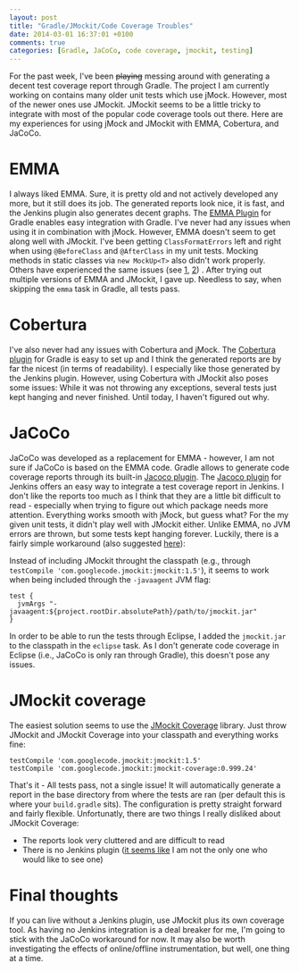```yaml
---
layout: post
title: "Gradle/JMockit/Code Coverage Troubles"
date: 2014-03-01 16:37:01 +0100
comments: true
categories: [Gradle, JaCoCo, code coverage, jmockit, testing]
---
```

For the past week, I've been ~~playing~~ messing around with generating a decent test coverage report through Gradle. The project I am currently working on contains many older unit tests which use jMock. However, most of the newer ones use JMockit. JMockit seems to be a little tricky to integrate with most of the popular code coverage tools out there. Here are my experiences for using jMock and JMockit with EMMA, Cobertura, and JaCoCo.

# EMMA
I always liked EMMA. Sure, it is pretty old and not actively developed any more, but it still does its job. The generated reports look nice, it is fast, and the Jenkins plugin also generates decent graphs. The [EMMA Plugin](https://github.com/breskeby/gradleplugins/tree/master/emmaPlugin) for Gradle enables easy integration with Gradle. I've never had any issues when using it in combination with jMock. However, EMMA doesn't seem to get along well with JMockit. I've been getting `ClassFormatErrors` left and right when using `@BeforeClass` and `@AfterClass` in my unit tests. Mocking methods in static classes via `new MockUp<T>` also didn't work properly. Others have experienced the same issues (see [1](https://code.google.com/p/jmockit/issues/detail?id=239), [2](http://stackoverflow.com/questions/905052/classformaterror-using-jmockit-with-emma)) . After trying out multiple versions of EMMA and JMockit, I gave up. Needless to say, when skipping the `emma` task in Gradle, all tests pass.

# Cobertura
I've also never had any issues with Cobertura and jMock. The [Cobertura plugin](https://github.com/stevesaliman/gradle-cobertura-plugin) for Gradle is easy to set up and I think the generated reports are by far the nicest (in terms of readability). I especially like those generated by the Jenkins plugin. However, using Cobertura with JMockit also poses some issues: While it was not throwing any exceptions, several tests just kept hanging and never finished. Until today, I haven't figured out why.

# JaCoCo
JaCoCo was developed as a replacement for EMMA - however, I am not sure if JaCoCo is based on the EMMA code. Gradle allows to generate code coverage reports through its built-in [Jacoco plugin](http://www.gradle.org/docs/current/userguide/jacoco_plugin.html). The [Jacoco plugin](https://wiki.jenkins-ci.org/display/JENKINS/JaCoCo+Plugin) for Jenkins offers an easy way to integrate a test coverage report in Jenkins. I don't like the reports too much as I think that they are a little bit difficult to read - especially when trying to figure out which package needs more attention. Everything works smooth with jMock, but guess what? For the my given unit tests, it didn't play well with JMockit either. Unlike EMMA, no JVM errors are thrown, but some tests kept hanging forever. Luckily, there is a fairly simple workaround (also suggested [here](https://groups.google.com/forum/#!topic/jmockit-users/X9RpdAu45Ek)):

Instead of including JMockit throught the classpath (e.g., through `testCompile 'com.googlecode.jmockit:jmockit:1.5'`), it seems to work when being included through the `-javaagent` JVM flag:

```
test {
  jvmArgs "-javaagent:${project.rootDir.absolutePath}/path/to/jmockit.jar"
}
```
In order to be able to run the tests through Eclipse, I added the `jmockit.jar` to the classpath in the `eclipse` task. As I don't generate code coverage in Eclipse (i.e., JaCoCo is only ran through Gradle), this doesn't pose any issues.

# JMockit coverage
The easiest solution seems to use the [JMockit Coverage](http://jmockit.googlecode.com/svn/trunk/www/tutorial/CodeCoverage.html) library. Just throw JMockit and JMockit Coverage into your classpath and everything works fine:
```
testCompile 'com.googlecode.jmockit:jmockit:1.5'
testCompile 'com.googlecode.jmockit:jmockit-coverage:0.999.24'
```
That's it - All tests pass, not a single issue! It will automatically generate a report in the base directory from where the tests are ran (per default this is where your `build.gradle` sits). The configuration is pretty straight forward and fairly flexible. Unfortunatly, there are two things I really disliked about JMockit Coverage:

* The reports look very cluttered and are difficult to read
* There is no Jenkins plugin ([it seems like](https://groups.google.com/forum/#!topic/jmockit-users/LFAODclLNDs)  I am not the only one who would like to see one)

# Final thoughts
If you can live without a Jenkins plugin, use JMockit plus its own coverage tool. As having no Jenkins integration is a deal breaker for me, I'm going to stick with the JaCoCo workaround for now. It may also be worth investigating the effects of online/offline instrumentation, but well, one thing at a time.

